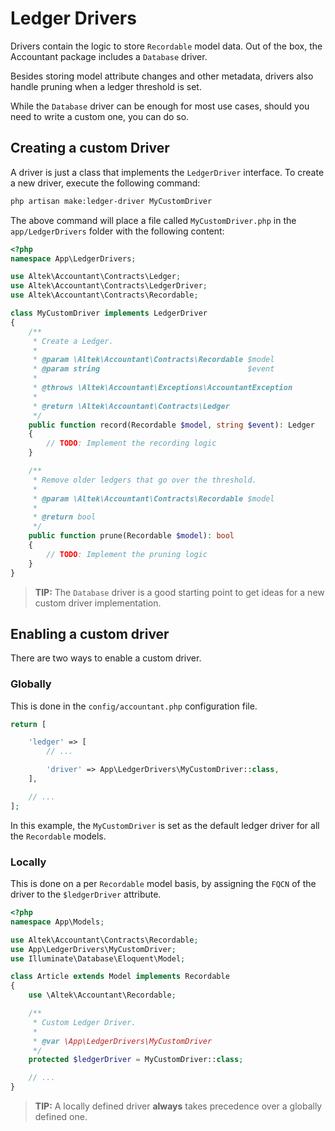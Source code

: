 # Ledger Drivers
Drivers contain the logic to store `Recordable` model data.
Out of the box, the Accountant package includes a `Database` driver.

Besides storing model attribute changes and other metadata, drivers also handle pruning when a ledger threshold is set.

While the `Database` driver can be enough for most use cases, should you need to write a custom one, you can do so.

## Creating a custom Driver
A driver is just a class that implements the `LedgerDriver` interface.
To create a new driver, execute the following command:

```sh
php artisan make:ledger-driver MyCustomDriver
```

The above command will place a file called `MyCustomDriver.php` in the `app/LedgerDrivers` folder with the following content:

```php
<?php
namespace App\LedgerDrivers;

use Altek\Accountant\Contracts\Ledger;
use Altek\Accountant\Contracts\LedgerDriver;
use Altek\Accountant\Contracts\Recordable;

class MyCustomDriver implements LedgerDriver
{
    /**
     * Create a Ledger.
     *
     * @param \Altek\Accountant\Contracts\Recordable $model
     * @param string                                 $event
     *
     * @throws \Altek\Accountant\Exceptions\AccountantException
     *
     * @return \Altek\Accountant\Contracts\Ledger
     */
    public function record(Recordable $model, string $event): Ledger
    {
        // TODO: Implement the recording logic
    }

    /**
     * Remove older ledgers that go over the threshold.
     *
     * @param \Altek\Accountant\Contracts\Recordable $model
     *
     * @return bool
     */
    public function prune(Recordable $model): bool
    {
        // TODO: Implement the pruning logic
    }
}
```

> **TIP:** The `Database` driver is a good starting point to get ideas for a new custom driver implementation.

## Enabling a custom driver
There are two ways to enable a custom driver.

### Globally
This is done in the `config/accountant.php` configuration file.

```php
return [

    'ledger' => [
        // ...

        'driver' => App\LedgerDrivers\MyCustomDriver::class,
    ],

    // ...
];
```

In this example, the `MyCustomDriver` is set as the default ledger driver for all the `Recordable` models.

### Locally
This is done on a per `Recordable` model basis, by assigning the `FQCN` of the driver to the `$ledgerDriver` attribute.

```php
<?php
namespace App\Models;

use Altek\Accountant\Contracts\Recordable;
use App\LedgerDrivers\MyCustomDriver;
use Illuminate\Database\Eloquent\Model;

class Article extends Model implements Recordable
{
    use \Altek\Accountant\Recordable;

    /**
     * Custom Ledger Driver.
     *
     * @var \App\LedgerDrivers\MyCustomDriver
     */
    protected $ledgerDriver = MyCustomDriver::class;

    // ...
}
```

> **TIP:** A locally defined driver **always** takes precedence over a globally defined one.
